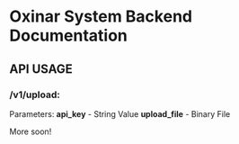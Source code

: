 # Oxinar System Backend Documentation

## API USAGE

### /v1/upload:
Parameters: 
**api_key** - String Value
**upload_file** - Binary File

More soon!